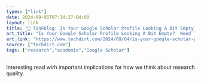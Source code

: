 ```yaml
---
types: ["link"]
date: 2024-09-05T07:14:27-04:00
layout: link
title: "🔗 linkblog: Is Your Google Scholar Profile Looking A Bit Empty?  Need To Bulk Up Your Citations?  Simple – Buy Some'"
art_title: "Is Your Google Scholar Profile Looking A Bit Empty?  Need To Bulk Up Your Citations?  Simple – Buy Some"
art_link: "https://www.techdirt.com/2024/09/04/is-your-google-scholar-profile-looking-a-bit-empty-need-to-bulk-up-your-citations-simple-buy-some/"
source: ["techdirt.com"]
tags: ["research","academia","Google Scholar"]
---
```

Interesting read wirh important implications for how we think about research quality.
